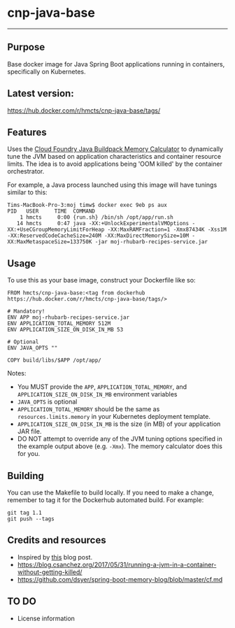 # cnp-java-base
----
## Purpose
Base docker image for Java Spring Boot applications running in containers, specifically on Kubernetes.

## Latest version:
https://hub.docker.com/r/hmcts/cnp-java-base/tags/

## Features
Uses the [Cloud Foundry Java Buildpack Memory Calculator](https://github.com/cloudfoundry/java-buildpack-memory-calculator) to dynamically tune the JVM based on application characteristics and container resource limits.  The idea is to avoid applications being 'OOM killed' by the container orchestrator.

For example, a Java process launched using this image will have tunings similar to this:
```
Tims-MacBook-Pro-3:moj timw$ docker exec 9eb ps aux
PID   USER     TIME  COMMAND
    1 hmcts     0:00 {run.sh} /bin/sh /opt/app/run.sh
   14 hmcts     0:47 java -XX:+UnlockExperimentalVMOptions -XX:+UseCGroupMemoryLimitForHeap -XX:MaxRAMFraction=1 -Xmx87434K -Xss1M -XX:ReservedCodeCacheSize=240M -XX:MaxDirectMemorySize=10M -XX:MaxMetaspaceSize=133750K -jar moj-rhubarb-recipes-service.jar
```

## Usage
To use this as your base image, construct your Dockerfile like so:
```
FROM hmcts/cnp-java-base:<tag from dockerhub https://hub.docker.com/r/hmcts/cnp-java-base/tags/>

# Mandatory!
ENV APP moj-rhubarb-recipes-service.jar
ENV APPLICATION_TOTAL_MEMORY 512M
ENV APPLICATION_SIZE_ON_DISK_IN_MB 53

# Optional
ENV JAVA_OPTS ""

COPY build/libs/$APP /opt/app/

```
Notes:
* You MUST provide the `APP`, `APPLICATION_TOTAL_MEMORY`, and `APPLICATION_SIZE_ON_DISK_IN_MB` environment variables
* `JAVA_OPTS` is optional
* `APPLICATION_TOTAL_MEMORY` should be the same as `resources.limits.memory` in your Kubernetes deployment template.
* `APPLICATION_SIZE_ON_DISK_IN_MB` is the size (in MB) of your application JAR file.
* DO NOT attempt to override any of the JVM tuning options specified in the example output above (e.g. `-Xmx`).  The memory calculator does this for you.

## Building
You can use the Makefile to build locally.  If you need to make a change, remember to tag it for the Dockerhub automated build.  For example:
```
git tag 1.1
git push --tags
```

## Credits and resources
* Inspired by [this](https://medium.com/@matt_rasband/dockerizing-a-spring-boot-application-6ec9b9b41faf) blog post.
* https://blog.csanchez.org/2017/05/31/running-a-jvm-in-a-container-without-getting-killed/
* https://github.com/dsyer/spring-boot-memory-blog/blob/master/cf.md

## TO DO
* License information

